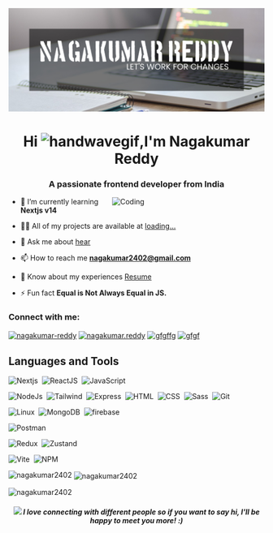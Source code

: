[![MasterHead](assets/NAGA.jpg)](https://www.google.com/)

<h1 align="center">Hi <img alt="handwavegif" src="https://user-images.githubusercontent.com/39513876/112366216-8cfe7400-8cfe-11eb-8116-7d3dbae20e97.gif" width='30'/>,I'm Nagakumar Reddy</h1>

<h3 align="center">A passionate frontend developer from India</h3>
<img align="right" alt="Coding" width="300" max-width="300" src="https://i.pinimg.com/originals/7c/e9/e3/7ce9e34927261d3b035090cac779fec5.gif">

- 🌱 I’m currently learning **Nextjs v14**

- 👨‍💻 All of my projects are available at [loading...](loading...)

- 💬 Ask me about [hear](https://github.com/Nagakumar2402/Nagakumar2402/issues/1#issue-2039084642)

- 📫 How to reach me **nagakumar2402@gmail.com**

- 📄 Know about my experiences [Resume](https://drive.google.com/file/d/1QhgcIW8tKJbwGVV4Nk5IrB4vQ9H5UeEu/view?usp=sharing)

- ⚡ Fun fact **Equal is Not Always Equal in JS.**

<h3 align="left">Connect with me:</h3>
<p align="left">
<a href="https://linkedin.com/in/nagakumar-reddy-25a4633a/" target="blank"><img align="center" src="https://raw.githubusercontent.com/rahuldkjain/github-profile-readme-generator/master/src/images/icons/Social/linked-in-alt.svg" alt="nagakumar-reddy" height="30" width="40" /></a>
<a href="https://fb.com/nagakumar.reddy" target="blank"><img align="center" src="https://raw.githubusercontent.com/rahuldkjain/github-profile-readme-generator/master/src/images/icons/Social/facebook.svg" alt="nagakumar.reddy" height="30" width="40" /></a>
<a href="https://instagram.com/nagakumar_reddy" target="blank"><img align="center" src="https://raw.githubusercontent.com/rahuldkjain/github-profile-readme-generator/master/src/images/icons/Social/instagram.svg" alt="gfgffg" height="30" width="40" /></a>
<a href="https://www.youtube.com/c/gfgf" target="blank"><img align="center" src="https://raw.githubusercontent.com/rahuldkjain/github-profile-readme-generator/master/src/images/icons/Social/youtube.svg" alt="gfgf" height="30" width="40" /></a>
</p>

<h2 align="left">Languages and Tools</h2>

![Nextjs](https://img.shields.io/badge/-Nextjs-010409?style=flat-square&logo=Next.js)&nbsp;
![ReactJS](https://img.shields.io/badge/-React-010409?style=flat-square&logo=react)&nbsp;
![JavaScript](https://img.shields.io/badge/-JavaScript-010409?style=flat-square&logo=javascript)&nbsp;

![NodeJs](https://img.shields.io/badge/-NodeJs-010409?style=flat-square&logo=Node.js&logoColor=white)&nbsp;
![Tailwind](https://img.shields.io/badge/-Tailwind-010409?style=flat-square&logo=tailwindcss)&nbsp;
![Express](https://img.shields.io/badge/-Express-010409?style=flat-square&logo=express)&nbsp;
![HTML](https://img.shields.io/badge/-HTML-010409?style=flat-square&logo=HTML5)&nbsp;
![CSS](https://img.shields.io/badge/-CSS-010409?style=flat-square&logo=CSS3&logoColor=1572B6)&nbsp;
![Sass](https://img.shields.io/badge/-Sass-010409?style=flat-square&logo=sass&logoColor=white)&nbsp;
![Git](https://img.shields.io/badge/-Git-010409?style=flat-square&logo=git)&nbsp;

![Linux](https://img.shields.io/badge/-Linux-010409?style=flat-square&logo=linux)&nbsp;
![MongoDB](https://img.shields.io/badge/-MongoDB-010409?style=flat-square&logo=mongodb)&nbsp;
![firebase](https://img.shields.io/badge/-firebase-010409?style=flat-square&logo=firebase)&nbsp;

![Postman](https://img.shields.io/badge/-Postman-010409?style=flat-square&logo=postman)&nbsp;

![Redux](https://img.shields.io/badge/-Redux-010409?style=flat-square&logo=redux)&nbsp;
![Zustand](https://img.shields.io/badge/-Zustand-010409?style=flat-square&logo=Zustand)&nbsp;

![Vite](https://img.shields.io/badge/-Vite-010409?style=flat-square&logo=vite)&nbsp;
![NPM](https://img.shields.io/badge/-NPM-010409?style=flat-square&logo=npm)&nbsp;

<!-- <br> -->

<p><img align="left" src="https://github-readme-stats.vercel.app/api/top-langs?username=nagakumar2402&show_icons=true&locale=en&layout=compact" alt="nagakumar2402" /></p>

<p>&nbsp;<img align="center" src="https://github-readme-stats.vercel.app/api?username=nagakumar2402&show_icons=true&locale=en" alt="nagakumar2402" /></p>

<p><img align="center" src="https://github-readme-streak-stats.herokuapp.com/?user=nagakumar2402&" alt="nagakumar2402" /></p>

<h5 align="center"> <img src="https://media.giphy.com/media/LnQjpWaON8nhr21vNW/giphy.gif" width="60" > <em><b>I love connecting with different people</b> so if you want to say <b>hi, I'll be happy to meet you more!</b> :)</em> </h5>
